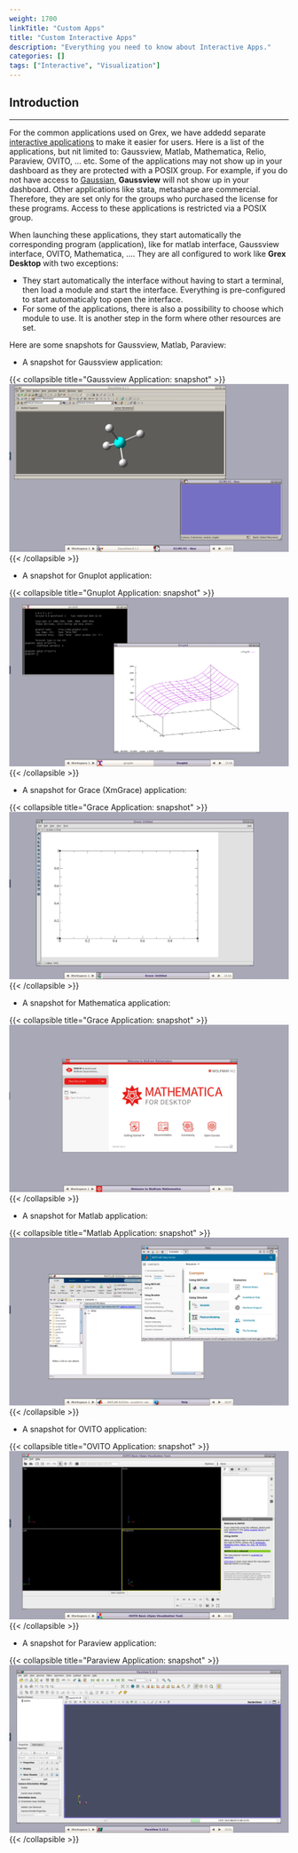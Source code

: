 ```yaml
---
weight: 1700
linkTitle: "Custom Apps"
title: "Custom Interactive Apps"
description: "Everything you need to know about Interactive Apps."
categories: []
tags: ["Interactive", "Visualization"]
---
```


## Introduction
---

For the common applications used on Grex, we have addedd separate [interactive applications](ood/#interactive-apps) to make it easier for users. Here is a list of the applications, but nit limited to: Gaussview, Matlab, Mathematica, Relio, Paraview, OVITO, ... etc. Some of the applications may not show up in your dashboard as they are protected with a POSIX group. For example, if you do not have access to [Gaussian](specific-soft/gaussian), __Gaussview__ will not show up in your dashboard. Other applications like stata, metashape are commercial. Therefore, they are set only for the groups who purchased the license for these programs. Access to these applications is restricted via a POSIX group.  

When launching these applications, they start automatically the corresponding program (application), like for matlab interface, Gaussview interface, OVITO, Mathematica, .... They are all configured to work like __Grex Desktop__ with two exceptions:

* They start automatically the interface without having to start a terminal, then load a module and start the interface. Everything is pre-configured to start automaticaly top open the interface.
* For some of the applications, there is also a possibility to choose which module to use. It is another step in the form where other resources are set. 

Here are some snapshots for Gaussview, Matlab, Paraview:

* A snapshot for Gaussview application:

{{< collapsible title="Gaussview Application: snapshot" >}}
![Gaussview Application](/ood/gaussview-snap.png)
{{< /collapsible >}}

* A snapshot for Gnuplot application:

{{< collapsible title="Gnuplot Application: snapshot" >}}
![Gnuplot Application](/ood/gnuplot-snap.png)
{{< /collapsible >}}

* A snapshot for Grace (XmGrace) application:

{{< collapsible title="Grace Application: snapshot" >}}
![Grace Application](/ood/grace-snap.png)
{{< /collapsible >}}

* A snapshot for Mathematica application:

{{< collapsible title="Grace Application: snapshot" >}}
![Mathematica Application](/ood/mathematica-snap.png)
{{< /collapsible >}}

* A snapshot for Matlab application:

{{< collapsible title="Matlab Application: snapshot" >}}
![Matlab Application](/ood/matlab-snap.png)
{{< /collapsible >}}

* A snapshot for OVITO application:

{{< collapsible title="OVITO Application: snapshot" >}}
![OVITO Application](/ood/ovito-snap.png)
{{< /collapsible >}}

* A snapshot for Paraview application:

{{< collapsible title="Paraview Application: snapshot" >}}
![Paraview Application](/ood/paraview-snap.png)
{{< /collapsible >}}

<!-- {{< treeview display="tree" />}} -->

<!-- Changes and update:
* Last reviewed on: Jul 04, 2025.
-->
